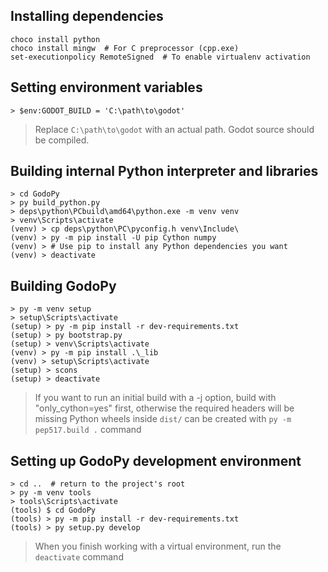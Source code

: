 ## Installing dependencies

```
choco install python
choco install mingw  # For C preprocessor (cpp.exe)
set-executionpolicy RemoteSigned  # To enable virtualenv activation
```

## Setting environment variables
```
> $env:GODOT_BUILD = 'C:\path\to\godot'
```
> Replace `C:\path\to\godot` with an actual path. Godot source should be compiled.


## Building internal Python interpreter and libraries
```
> cd GodoPy
> py build_python.py
> deps\python\PCbuild\amd64\python.exe -m venv venv
> venv\Scripts\activate
(venv) > cp deps\python\PC\pyconfig.h venv\Include\
(venv) > py -m pip install -U pip Cython numpy
(venv) > # Use pip to install any Python dependencies you want
(venv) > deactivate
```


## Building GodoPy
```
> py -m venv setup
> setup\Scripts\activate
(setup) > py -m pip install -r dev-requirements.txt
(setup) > py bootstrap.py
(setup) > venv\Scripts\activate
(venv) > py -m pip install .\_lib
(venv) > setup\Scripts\activate
(setup) > scons
(setup) > deactivate
```
> If you want to run an initial build with a -j option, build with "only_cython=yes" first, otherwise the required headers will be missing
> Python wheels inside `dist/` can be created with `py -m pep517.build .` command

## Setting up GodoPy development environment
```
> cd ..  # return to the project's root
> py -m venv tools
> tools\Scripts\activate
(tools) $ cd GodoPy
(tools) > py -m pip install -r dev-requirements.txt
(tools) > py setup.py develop
```
> When you finish working with a virtual environment, run the `deactivate` command
